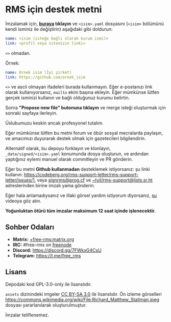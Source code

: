 # RMS için destek metni

İmzalamak için, **[buraya](https://github.com/rms-support-letter/rms-support-letter.github.io/new/master/_data/signed) tıklayın** ve `<isim>.yaml` dosyasını (`<isim>` bölümünü kendi isminiz ile değiştirin) aşağıdaki gibi doldurun:

```yaml
name: <isim (isteğe bağlı olarak kurum ismi)>
link: <profil veya sitenizin linki>
```

`<>` olmadan.

Örnek:
```yaml
name: Örnek isim (İyi şirket)
link: https://github.com/ornek_isim
```

`<>` ve ascii olmayan ifadeleri burada kullanmayın.
Eğer e-postanızı link olarak kullanıyorsanız, `mailto` ekini başına ekleyin.
Eğer mümkünse lütfen gerçek isminizi kullanın ve bağlı olduğunuz kurumu belirtin.

Sonra **"Propose new file" butonuna tıklayın** ve merge isteği oluşturmak için sonraki sayfaya ilerleyin.

Üslubumuzu keskin ancak profesyonel tutalım.

Eğer mümkünse lütfen bu metni forum ve öbür sosyal mecralarda paylaşın, ve amacımızı duyurarak destek olmak için gazetecileri bilgilendirin.

Alternatif olarak, bu depoyu forklayın ve klonlayın, `_data/signed/<isim>.yaml` konumunda dosya oluşturun, ve ardından yaptığınız eylemi manuel olarak commitleyin ve PR gönderin.

Eğer bu metni **Github kullanmadan** desteklemek istiyorsanız: şu linki kullanın: https://codeberg.org/rms-support-letter/rms-support-letter/issues/1, veya [signrms@prog.cf](mailto:signrms@prog.cf) ve [~tyil/rms-support@lists.sr.ht](mailto:~tyil/rms-support@lists.sr.ht) adreslerinden birine imzalı yama gönderin.

Eğer hala anlamadıysanız ve illaki görsel yardım istiyorum diyorsanız, [şu](https://invidious.snopyta.org/watch?v=1lz5S5oS8CU) videoya göz atın.

**Yoğunluktan ötürü tüm imzalar maksimum 12 saat içinde işlenecektir.**

## Sohber Odaları

- **Matrix:** [+free-rms:matrix.org](https://matrix.to/#/+free-rms:matrix.org)
- **IRC:** #free-rms on [freenode](https://freenode.net)
- **Discord:** https://discord.gg/7FWkxG4CsU
- **Telegram:** https://t.me/free_rms

## Lisans
Depodaki kod GPL-3.0-only ile lisanslıdır.

`assets` dizinindeki imgeler [CC BY-SA 3.0](https://creativecommons.org/licenses/by-sa/3.0/legalcode) ile lisanslıdır. Ön izleme görselleri https://commons.wikimedia.org/wiki/File:Richard_Matthew_Stallman.jpeg dosyası yararlanılarak oluşturulmuştur.

İmzalar teliflenemez.
